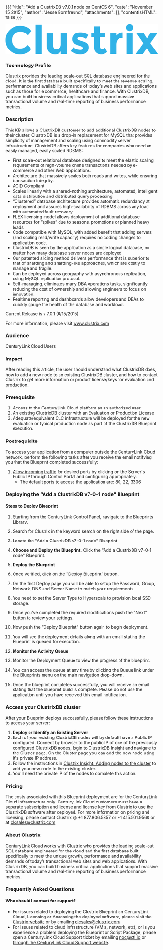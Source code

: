 
{{{
  "title": "Add a ClustrixDB v7.0.1 node on CentOS 6",
  "date": "November 15 2015",
  "author": "Jesse Bornfreund",
  "attachments": [],
  "contentIsHTML": false
}}}


![Clustrix logo](../../images/clustrix_blue.png)


### Technology Profile

Clustrix provides the leading scale-out SQL database engineered for the cloud.  It is the first database built specifically to meet the revenue scaling, performance and availability demands of today’s web sites and applications such as those for e commerce, healthcare and finance. With ClustrixDB, you can build business critical applications that support massive transactional volume and real-time reporting of business performance metrics.


### Description
This KB allows a ClustrixDB customer to add additional ClustrixDB nodes to their cluster.  ClustrixDB is a drop-in replacement for MySQL that provides simplicity of management and scaling using commodity server infrastructure. ClustrixDB offers key features for companies who need an easily managed, easily scaled RDBMS:

* First scale-out relational database designed to meet the elastic scaling requirements of high-volume online transactions needed by e-commerce and other Web applications.
* Architecture that massively scales both reads and writes, while ensuring transaction integrity.
* ACID Compliant
* Scales linearly with a shared-nothing architecture, automated, intelligent data distribution and distributed query processing
* “Clustered” database architecture provides automatic redundancy at deployment and assures high-availability of RDBMS across any load with automated fault recovery
* FLEX licensing model allows deployment of additional database resources for “spikes” due to seasons, promotions or planned heavy loads
* Code compatible with MySQL, with added benefit that adding servers (and scaling read/write capacity) requires no coding changes to application code.
* ClustrixDB is seen by the application as a single logical database, no matter how many database server nodes are deployed
* Our patented slicing method delivers performance that is superior to that of sharding and sharding-like approaches, which are costly to manage and fragile.
* Can be deployed across geography with asynchronous replication, using MySQL replication protocol.
* Self-managing, eliminates many DBA operations tasks, significantly reducing the cost of ownership and allowing engineers to focus on innovation.
* Realtime reporting and dashboards allow developers and DBAs to quickly gauge the health of the database and workload.

Current Release is v 7.0.1 (6/15/2015)

For more information, please visit www.clustrix.com


### Audience
CenturyLink Cloud Users


### Impact
After reading this article, the user should understand what ClustrixDB does, how to add a new node to an existing ClustrixDB cluster, and how to contact Clustrix to get more information or product license/keys for evaluation and production.


### Prerequisite

   1. Access to the CenturyLink Cloud platform as an authorized user.  
   2. An existing ClustrixDB cluster with an Evaluation or Production License
   3. Adequate/equivalent CLC infrastructure will be deployed for the new evaluation or typical production node as part of the ClustrixDB Blueprint execution.


### Postrequisite

To access your application from a computer outside the CenturyLink Cloud network, perform the following tasks after you receive the email notifying you that the Blueprint completed successfully:

  1. [Allow incoming traffic](../../Network/how-to-add-public-ip-to-virtual-machine.md) for desired ports by clicking on the Server's Public IP through Control Portal and configuring appropriately.
        * The default ports to access the application are: 80, 22, 3306


### Deploying the “Add a ClustrixDB v7-0-1 node" Blueprint

#### Steps to Deploy Blueprint

  1. Starting from the CenturyLink Control Panel, navigate to the Blueprints Library.
  2. Search for Clustrix in the keyword search on the right side of the page.
  3. Locate the "Add a ClustrixDB v7-0-1 node" Blueprint


2. **Choose and Deploy the Blueprint.**
   Click the "Add a ClustrixDB v7-0-1 node" Blueprint.


3. **Deploy the Blueprint**
  1. Once verified, click on the "Deploy Blueprint" button.
  2. On the first Deploy page you will be able to setup the Password, Group, Network, DNS and Server Name to match your requirements.
  3. You need to set the Server Type to Hyperscale to provision local SSD storage.
  4. Once you've completed the required modifications push the "Next" button to review your settings.
  5. Now push the "Deploy Blueprint" button again to begin deployment.
  6. You will see the deployment details along with an email stating the Blueprint is queued for execution.

4. **Monitor the Activity Queue**
  1. Monitor the Deployment Queue to view the progress of the blueprint.
  2. You can access the queue at any time by clicking the Queue link under the Blueprints menu on the main navigation drop-down.
  3. Once the blueprint completes successfully, you will receive an email stating that the blueprint build is complete. Please do not use the application until you have received this email notification.


### Access your ClustrixDB cluster
After your Blueprint deploys successfully, please follow these instructions to access your server:

1. **Deploy or Identify an Existing Server**
  1. Each of your existing ClustrixDB nodes will by default have a Public IP configured.  Connect by browser to the public IP of one of the previously configured ClustrixDB nodes, login to ClustrixDB Insight and navigate to the Cluster page.  On the Cluster page you can add the new node using it's private IP address.
  2. Follow the instructions in [Clustrix Insight: Adding nodes to the cluster](http://docs.clustrix.com/display/CLXDOC/Clustrix+Insight:+Adding+nodes+to+the+cluster) to add your new node to the existing cluster.
  3. You'll need the private IP of the nodes to complete this action.  


### Pricing
The costs associated with this Blueprint deployment are for the CenturyLink Cloud infrastructure only.  CenturyLink Cloud customers must have a separate subscription and license and license key from Clustrix to use the ClustrixDB software after deployed. For more information on pricing and licensing, please contact Clustrix @ +1 877.806.5357 or +1 415.501.9560 or at [clcsales@clustrix.com](mailto:clcsales@clustrix.com)


### About Clustrix
CenturyLink Cloud works with [Clustrix](http://www.clustrix.com) who provides the leading scale-out SQL database engineered for the cloud and the first database built specifically to meet the unique growth, performance and availability demands of today’s transactional web sites and web applications. With ClustrixDB, you can build business critical applications that support massive transactional volume and real-time reporting of business performance metrics.


### Frequently Asked Questions

#### Who should I contact for support?
* For issues related to deploying the Clustrix Blueprint on CenturyLink Cloud, Licensing or Accessing the deployed software, please visit the [Clustrix website](http://docs.clustrix.com) or by emailing [clcsales@clustrix.com](mailto:clcsales@clustrix.com)
* For issues related to cloud infrastructure (VM's, network, etc), or is you experience a problem deploying the Blueprint or Script Package, please open a CenturyLink Cloud Support ticket by emailing [noc@ctl.io](mailto:noc@ctl.io) or [through the CenturyLink Cloud Support website](https://t3n.zendesk.com/tickets/new).
